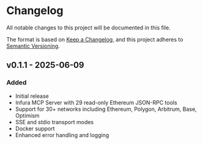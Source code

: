 # Changelog

All notable changes to this project will be documented in this file.

The format is based on [Keep a Changelog](https://keepachangelog.com/en/1.0.0/),
and this project adheres to [Semantic Versioning](https://semver.org/spec/v2.0.0.html).

## v0.1.1 - 2025-06-09

### Added
- Initial release
- Infura MCP Server with 29 read-only Ethereum JSON-RPC tools
- Support for 30+ networks including Ethereum, Polygon, Arbitrum, Base, Optimism
- SSE and stdio transport modes
- Docker support
- Enhanced error handling and logging
